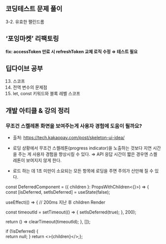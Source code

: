 ## 코딩테스트 문제 풀이

3-2. 유효한 팰린드롬

## ‘포잉마켓’ 리팩토링

**fix: accessToken 만료 시 refreshToken 교체 로직 수정 ⇒ 테스트 필요**

## 딥다이브 공부

13. 스코프
14. 전역 변수의 문제점
15. let, const 키워드와 블록 레벨 스코프

## 개발 아티클 & 강의 정리

### 무조건 스켈레톤 화면을 보여주는게 사용자 경험에 도움이 될까요?

- 출처: https://tech.kakaopay.com/post/skeleton-ui-idea/

- 로딩 상황에서 무조건 스켈레톤(progress indicator)을 노출하는 것보다 지연 시간을 주는 게 사용자 경험을 향상시킬 수 있다. ⇒ API 응답 시간이 짧은 경우엔 스켈레톤이 보여지지 않게 한다.
- 로드 하는 데 1초 미만이 소요되는 모든 항목에 로딩을 주면 주의가 산만해 질 수 있다.

const DeferredComponent = ({ children }: PropsWithChildren<{}>) => { const [isDeferred, setIsDeferred] = useState(false);

useEffect(() => {
// 200ms 지난 후 children Render

const timeoutId = setTimeout(() => { setIsDeferred(true); }, 200);

return () => clearTimeout(timeoutId); }, []);

if (!isDeferred) {  
return null; }
return <>{children}</>;};
